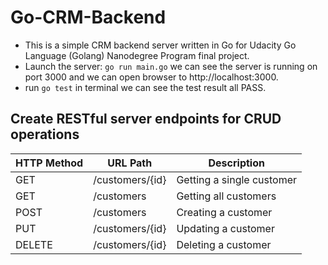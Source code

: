 # Go-CRM-Backend  
- This is a simple CRM backend server written in Go for Udacity Go Language (Golang) Nanodegree Program final project.
- Launch the server: `go run main.go` we can see the server is running on port 3000 and we can open browser to http://localhost:3000.
- run `go test` in terminal we can see the test result all PASS.
## Create RESTful server endpoints for CRUD operations
HTTP Method | URL Path        | Description
----------- | --------------- | ----------------------------
GET         | /customers/{id} | Getting a single customer
GET         | /customers      | Getting all customers
POST        | /customers      | Creating a customer
PUT         | /customers/{id} | Updating a customer
DELETE      | /customers/{id} | Deleting a customer 

